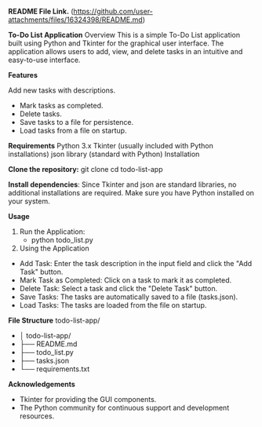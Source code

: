 **README File Link.** 
(https://github.com/user-attachments/files/16324398/README.md)

**To-Do List Application**
Overview This is a simple To-Do List application built using Python and Tkinter for the graphical user interface. The application allows users to add, view, and delete tasks in an intuitive and easy-to-use interface.

**Features**

Add new tasks with descriptions.
* Mark tasks as completed.
* Delete tasks.
* Save tasks to a file for persistence.
* Load tasks from a file on startup.

**Requirements**
Python 3.x
Tkinter (usually included with Python installations)
json library (standard with Python)
Installation

**Clone the repository:**
git clone 
cd todo-list-app

**Install dependencies**:
Since Tkinter and json are standard libraries, no additional installations are required. Make sure you have Python installed on your system.

**Usage**
1. Run the Application:
   * python todo_list.py
2. Using the Application
* Add Task: Enter the task description in the input field and click the "Add Task" button.
* Mark Task as Completed: Click on a task to mark it as completed.
* Delete Task: Select a task and click the "Delete Task" button.
* Save Tasks: The tasks are automatically saved to a file (tasks.json).
* Load Tasks: The tasks are loaded from the file on startup.

**File Structure**
    todo-list-app/
* │ todo-list-app/
* ├── README.md
* ├── todo_list.py
* ├── tasks.json
* └── requirements.txt

 **Acknowledgements**
* Tkinter for providing the GUI components.
* The Python community for continuous support and development resources.
